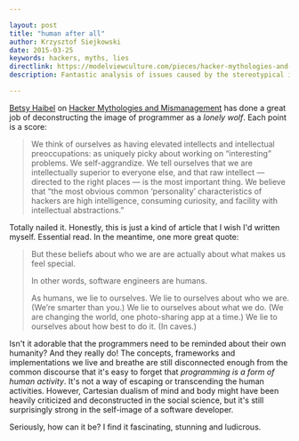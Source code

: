 ```yaml
---

layout: post
title: "human after all"
author: Krzysztof Siejkowski
date: 2015-03-25
keywords: hackers, myths, lies
directlink: https://modelviewculture.com/pieces/hacker-mythologies-and-mismanagement
description: Fantastic analysis of issues caused by the stereotypical image of a hacker by Betsy Haibel.

---
```


[Betsy Haibel](http://betsyhaibel.com/) on [Hacker Mythologies and Mismanagement](https://modelviewculture.com/pieces/hacker-mythologies-and-mismanagement) has done a great job of deconstructing the image of programmer as a *lonely wolf*. Each point is a score:

> We think of ourselves as having elevated intellects and intellectual preoccupations: as uniquely picky about working on “interesting” problems. We self-aggrandize. We tell ourselves that we are intellectually superior to everyone else, and that raw intellect — directed to the right places — is the most important thing. We believe that “the most obvious common ‘personality’ characteristics of hackers are high intelligence, consuming curiosity, and facility with intellectual abstractions.”

Totally nailed it. Honestly, this is just a kind of article that I wish I'd written myself. Essential read. In the meantime, one more great quote:

> But these beliefs about who we are are actually about what makes us feel special.
> 
> In other words, software engineers are humans.
> 
> As humans, we lie to ourselves. We lie to ourselves about who we are. (We’re smarter than you.) We lie to ourselves about what we do. (We are changing the world, one photo-sharing app at a time.) We lie to ourselves about how best to do it. (In caves.)

Isn't it adorable that the programmers need to be reminded about their own humanity? And they really do! The concepts, frameworks and implementations we live and breathe are still disconnected enough from the common discourse that it's easy to forget that *programming is a form of human activity*. It's not a way of escaping or transcending the human activities. However, Cartesian dualism of mind and body might have been heavily criticized and deconstructed in the social science, but it's still surprisingly strong in the self-image of a software developer.

Seriously, how can it be? I find it fascinating, stunning and ludicrous.
